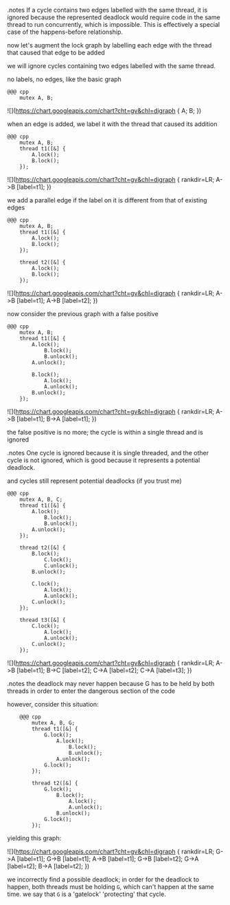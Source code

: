 <!SLIDE>
.notes If a cycle contains two edges labelled with the same thread, it is
ignored because the represented deadlock would require code in the same
thread to run concurrently, which is impossible. This is effectively a
special case of the happens-before relationship.

now let's augment the lock graph by labelling each edge with the thread that
caused that edge to be added

we will ignore cycles containing two edges labelled with the same thread.


<!SLIDE>
no labels, no edges, like the basic graph

    @@@ cpp
        mutex A, B;
![](https://chart.googleapis.com/chart?cht=gv&chl=digraph {
    A; B;
})


<!SLIDE>
when an edge is added, we label it with the thread that caused its addition

    @@@ cpp
        mutex A, B;
        thread t1([&] {
            A.lock();
            B.lock();
        });
![](https://chart.googleapis.com/chart?cht=gv&chl=digraph {
    rankdir=LR;
    A->B [label=t1];
})


<!SLIDE>
we add a parallel edge if the label on it is different from that of existing
edges

    @@@ cpp
        mutex A, B;
        thread t1([&] {
            A.lock();
            B.lock();
        });

        thread t2([&] {
            A.lock();
            B.lock();
        });
![](https://chart.googleapis.com/chart?cht=gv&chl=digraph {
    rankdir=LR;
    A->B [label=t1];
    A->B [label=t2];
})


<!SLIDE>
now consider the previous graph with a false positive

    @@@ cpp
        mutex A, B;
        thread t1([&] {
            A.lock();
                B.lock();
                B.unlock();
            A.unlock();

            B.lock();
                A.lock();
                A.unlock();
            B.unlock();
        });
![](https://chart.googleapis.com/chart?cht=gv&chl=digraph {
    rankdir=LR;
    A->B [label=t1];
    B->A [label=t1];
})

the false positive is no more; the cycle is within a single thread and is
ignored


<!SLIDE>
.notes One cycle is ignored because it is single threaded, and the other cycle
is not ignored, which is good because it represents a potential deadlock.

and cycles still represent potential deadlocks (if you trust me)

    @@@ cpp
        mutex A, B, C;
        thread t1([&] {
            A.lock();
                B.lock();
                B.unlock();
            A.unlock();
        });

        thread t2([&] {
            B.lock();
                C.lock();
                C.unlock();
            B.unlock();

            C.lock();
                A.lock();
                A.unlock();
            C.unlock();
        });

        thread t3([&] {
            C.lock();
                A.lock();
                A.unlock();
            C.unlock();
        });
![](https://chart.googleapis.com/chart?cht=gv&chl=digraph {
    rankdir=LR;
    A->B [label=t1];
    B->C [label=t2];
    C->A [label=t2];
    C->A [label=t3];
})


<!SLIDE>
.notes the deadlock may never happen because G has to be held by both threads in order to enter the dangerous section of the code

however, consider this situation:

        @@@ cpp
            mutex A, B, G;
            thread t1([&] {
                G.lock();
                    A.lock();
                        B.lock();
                        B.unlock();
                    A.unlock();
                G.lock();
            });

            thread t2([&] {
                G.lock();
                    B.lock();
                        A.lock();
                        A.unlock();
                    B.unlock();
                G.lock();
            });


<!SLIDE>
yielding this graph:

![](https://chart.googleapis.com/chart?cht=gv&chl=digraph {
    rankdir=LR;
    G->A [label=t1];
    G->B [label=t1];
    A->B [label=t1];
    G->B [label=t2];
    G->A [label=t2];
    B->A [label=t2];
})

we incorrectly find a possible deadlock; in order for the deadlock to happen,
both threads must be holding `G`, which can't happen at the same time. we say
that `G` is a 'gatelock' 'protecting' that cycle.
